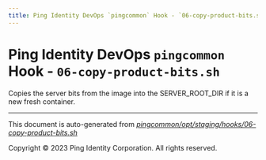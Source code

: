 ```yaml
---
title: Ping Identity DevOps `pingcommon` Hook - `06-copy-product-bits.sh`
---
```


# Ping Identity DevOps `pingcommon` Hook - `06-copy-product-bits.sh`
 Copies the server bits from the image into the SERVER_ROOT_DIR if
 it is a new fresh container.

---
This document is auto-generated from _[pingcommon/opt/staging/hooks/06-copy-product-bits.sh](https://github.com/pingidentity/pingidentity-docker-builds/blob/master/pingcommon/opt/staging/hooks/06-copy-product-bits.sh)_

Copyright © 2023 Ping Identity Corporation. All rights reserved.
